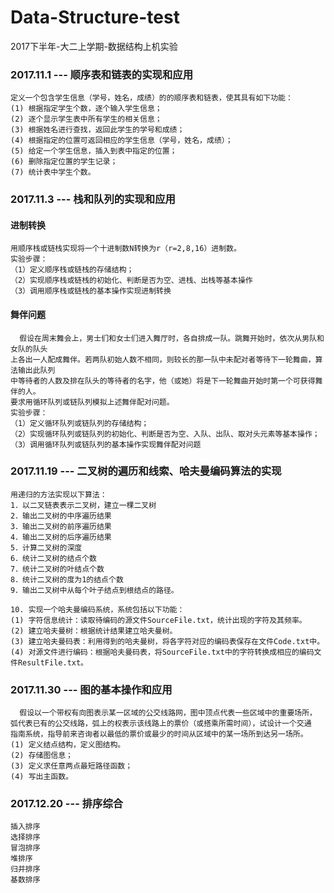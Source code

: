 # Data-Structure-test
2017下半年-大二上学期-数据结构上机实验

### 2017.11.1 --- 顺序表和链表的实现和应用

```
定义一个包含学生信息（学号，姓名，成绩）的的顺序表和链表，使其具有如下功能：   
(1) 根据指定学生个数，逐个输入学生信息；
(2) 逐个显示学生表中所有学生的相关信息；   
(3) 根据姓名进行查找，返回此学生的学号和成绩；   
(4) 根据指定的位置可返回相应的学生信息（学号，姓名，成绩）；   
(5) 给定一个学生信息，插入到表中指定的位置；   
(6) 删除指定位置的学生记录；   
(7) 统计表中学生个数。   
```

### 2017.11.3 --- 栈和队列的实现和应用


#### 进制转换 
```
用顺序栈或链栈实现将一个十进制数N转换为r（r=2,8,16）进制数。
实验步骤：
（1）定义顺序栈或链栈的存储结构；
（2）实现顺序栈或链栈的初始化、判断是否为空、进栈、出栈等基本操作
（3）调用顺序栈或链栈的基本操作实现进制转换
```

#### 舞伴问题

```
  假设在周末舞会上，男士们和女士们进入舞厅时，各自排成一队。跳舞开始时，依次从男队和女队的队头
上各出一人配成舞伴。若两队初始人数不相同，则较长的那一队中未配对者等待下一轮舞曲，算法输出此队列
中等待者的人数及排在队头的等待者的名字，他（或她）将是下一轮舞曲开始时第一个可获得舞伴的人。
要求用循环队列或链队列模拟上述舞伴配对问题。
实验步骤：
（1）定义循环队列或链队列的存储结构；
（2）实现循环队列或链队列的初始化、判断是否为空、入队、出队、取对头元素等基本操作；
（3）调用循环队列或链队列的基本操作实现舞伴配对问题

```

### 2017.11.19 --- 二叉树的遍历和线索、哈夫曼编码算法的实现

```
用递归的方法实现以下算法：
1．以二叉链表表示二叉树，建立一棵二叉树
2．输出二叉树的中序遍历结果
3．输出二叉树的前序遍历结果
4．输出二叉树的后序遍历结果
5．计算二叉树的深度
6．统计二叉树的结点个数 
7．统计二叉树的叶结点个数
8．统计二叉树的度为1的结点个数
9．输出二叉树中从每个叶子结点到根结点的路径。

10. 实现一个哈夫曼编码系统，系统包括以下功能：
(1) 字符信息统计：读取待编码的源文件SourceFile.txt，统计出现的字符及其频率。
(2) 建立哈夫曼树：根据统计结果建立哈夫曼树。
(3) 建立哈夫曼码表：利用得到的哈夫曼树，将各字符对应的编码表保存在文件Code.txt中。
(4) 对源文件进行编码：根据哈夫曼码表，将SourceFile.txt中的字符转换成相应的编码文件ResultFile.txt。
```

### 2017.11.30 --- 图的基本操作和应用

```
  假设以一个带权有向图表示某一区域的公交线路网，图中顶点代表一些区域中的重要场所，
弧代表已有的公交线路，弧上的权表示该线路上的票价（或搭乘所需时间），试设计一个交通
指南系统，指导前来咨询者以最低的票价或最少的时间从区域中的某一场所到达另一场所。
(1) 定义结点结构，定义图结构。
(2) 存储图信息；
(3) 定义求任意两点最短路径函数；
(4) 写出主函数。
```

### 2017.12.20 --- 排序综合
```中文
插入排序
选择排序
冒泡排序
堆排序
归并排序
基数排序
```
